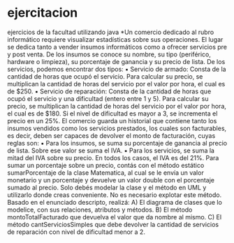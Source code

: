 # ejercitacion
ejercicios de la facultad utilizando java
*Un comercio dedicado al rubro informático requiere visualizar estadísticas sobre sus
operaciones. El lugar se dedica tanto a vender insumos informáticos como a ofrecer servicios pre y
post venta.
De los insumos se conoce su nombre, su tipo (periférico, hardware o limpieza), su porcentaje de
ganancia y su precio de lista.
De los servicios, podemos encontrar dos tipos:
▪ Servicio de armado: Consta de la cantidad de horas que ocupó el servicio. Para calcular su
precio, se multiplican la cantidad de horas del servicio por el valor por hora, el cual es de
$250.
▪ Servicio de reparación: Consta de la cantidad de horas que ocupó el servicio y una dificultad
(entero entre 1 y 5). Para calcular su precio, se multiplican la cantidad de horas del servicio
por el valor por hora, el cual es de $180. Si el nivel de dificultad es mayor a 3, se incrementa
el precio en un 25%.
El comercio guarda un historial que contiene tanto los insumos vendidos como los servicios
prestados, los cuales son facturables, es decir, deben ser capaces de devolver el monto de
facturación, cuyas reglas son:
▪ Para los insumos, se suma su porcentaje de ganancia al precio de lista. Sobre ese valor se
suma el IVA.
▪ Para los servicios, se suma la mitad del IVA sobre su precio.
En todos los casos, el IVA es del 21%.
Para sumar un porcentaje sobre un precio, contás con el método estático sumarPorcentaje de la
clase Matematica, al cual se le envía un valor monetario y un porcentaje y devuelve un valor double
con el porcentaje sumado al precio. Solo debés modelar la clase y el método en UML y utilizarlo
donde creas conveniente. No es necesario explotar este método.
Basado en el enunciado descripto, realizá:
A) El diagrama de clases que lo modelice, con sus relaciones, atributos y métodos.
B) El método montoTotalFacturado que devuelva el valor que da nombre al mismo.
C) El método cantServiciosSimples que debe devolver la cantidad de servicios de
reparación con nivel de dificultad menor a 2.
